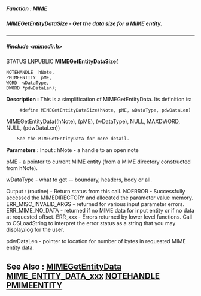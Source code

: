 ##### Function : MIME
##### MIMEGetEntityDataSize - Get the data size for a MIME entity.
---
##### #include <mimedir.h>
STATUS LNPUBLIC **MIMEGetEntityDataSize(**

	NOTEHANDLE  hNote,
	PMIMEENTITY  pME,
	WORD  wDataType,
	DWORD *pdwDataLen);
**Description :**
This is a simplification of MIMEGetEntityData.  Its definition  is:

         #define MIMEGetEntityDataSize(hNote, pME, wDataType, pdwDataLen) 
MIMEGetEntityData((hNote), (pME), (wDataType), NULL, MAXDWORD, NULL, 
(pdwDataLen))

        See the MIMEGetEntityData for more detail.
**Parameters :**
Input :
hNote  -  a handle to an open note

pME  -  a pointer to current MIME entity (from a MIME directory constructed from hNote).

wDataType  -  what to get -- boundary, headers, body or all.

Output :
(routine)  -  Return status from this call.
	NOERROR - Successfully accessed the MIMEDIRECTORY and allocated the parameter value memory.
	ERR_MISC_INVALID_ARGS - returned for various input parameter errors.
	ERR_MIME_NO_DATA - returned if no MIME data for input entity or if no data at requested offset.
	ERR_xxx - Errors returned by lower level functions.  Call to OSLoadString to interpret the error status as a string that you may display/log for the user.



pdwDataLen  -  pointer to location for number of bytes in requested MIME entity data.

**See Also :**
[MIMEGetEntityData](D:/md_files/MIMEGetEntityData.md)
[MIME_ENTITY_DATA_xxx](D:/md_files/MIME_ENTITY_DATA_xxx.md)
[NOTEHANDLE](D:/md_files/NOTEHANDLE.md)
[PMIMEENTITY](D:/md_files/PMIMEENTITY.md)
---
